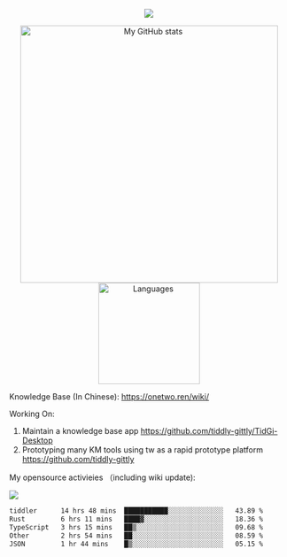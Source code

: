 <a href="https://github.com/linonetwo">
    <p align="center">
        <img src="https://github-profile-trophy.vercel.app/?username=linonetwo&column=7&theme=onedark"/>
    </p>
</a>
<a align="center" href="https://github.com/linonetwo">
  <p align="center">
    <img src="https://github-readme-stats.vercel.app/api?username=linonetwo&show_icons=true&count_private=true" alt="My GitHub stats" width="465"/>
    <img src="https://github-readme-stats.vercel.app/api/top-langs/?username=linonetwo&layout=compact&langs_count=10" alt="Languages" height="183">
  </p>
</a>

Knowledge Base (In Chinese): https://onetwo.ren/wiki/

Working On: 

1. Maintain a knowledge base app https://github.com/tiddly-gittly/TidGi-Desktop
1. Prototyping many KM tools using tw as a rapid prototype platform https://github.com/tiddly-gittly

My opensource activieies （including wiki update):

![](https://visitor-badge.glitch.me/badge?page_id=linonetwo.linonetwo)

<!--START_SECTION:waka-->

```txt
tiddler      14 hrs 48 mins  ███████████░░░░░░░░░░░░░░   43.89 %
Rust         6 hrs 11 mins   ████▓░░░░░░░░░░░░░░░░░░░░   18.36 %
TypeScript   3 hrs 15 mins   ██▒░░░░░░░░░░░░░░░░░░░░░░   09.68 %
Other        2 hrs 54 mins   ██░░░░░░░░░░░░░░░░░░░░░░░   08.59 %
JSON         1 hr 44 mins    █▒░░░░░░░░░░░░░░░░░░░░░░░   05.15 %
```

<!--END_SECTION:waka-->
